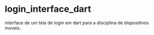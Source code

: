 # login_interface_dart
interface de um tela de login em dart para a disciplina de dispositivos moveis.
